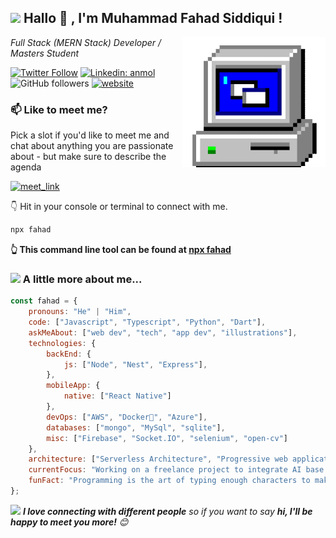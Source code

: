 <h2><img src="https://emojis.slackmojis.com/emojis/images/1531849430/4246/blob-sunglasses.gif?1531849430" width="30"/> Hallo 👋 , I'm Muhammad Fahad Siddiqui !</h2>
<img align='right' src="https://github.com/TheDudeThatCode/TheDudeThatCode/blob/master/Assets/PC.gif" width="230">
<p><em>Full Stack (MERN Stack) Developer / Masters Student </em></p>

[![Twitter Follow](https://img.shields.io/twitter/follow/Fad_Flex?label=Follow)](https://twitter.com/intent/follow?screen_name=Fad_Flex)
[![Linkedin: anmol](https://img.shields.io/badge/-fahad-blue?style=flat-square&logo=Linkedin&logoColor=white&link=https://www.linkedin.com/in/fahad-siddiqui-595484176/)](https://www.linkedin.com/in/fahad-siddiqui-5954841768/)
![GitHub followers](https://img.shields.io/github/followers/fahadsidd107?label=Follow&style=social)
[![website](https://img.shields.io/badge/Website-46a2f1.svg?&style=flat-square&logo=Google-Chrome&logoColor=white&link=https://fahad-siddiqui-portfolio.vercel.app/)](https://fahad-siddiqui-portfolio.vercel.app/)


### 📫 Like to meet me?

Pick a slot if you'd like to meet me and chat about anything you are passionate about - but make sure to describe the agenda

<a href="https://calendly.com/fsiddiqui107/30min" target="_blank"><img width="498" alt="meet_link" src="https://user-images.githubusercontent.com/15426564/144297439-f530f383-e73e-41e0-9914-a9b7d3f432e5.png"></a>

👇 Hit in your console or terminal to connect with me.

```bash
npx fahad
```
**👆 This command line tool can be found at [npx fahad]([https://github.com/anmol098/npx_card](https://github.com/fahadsidd107/fahad-portfolio-card))**

### <img src="https://media.giphy.com/media/VgCDAzcKvsR6OM0uWg/giphy.gif" width="50"> A little more about me...  

```javascript
const fahad = {
    pronouns: "He" | "Him",
    code: ["Javascript", "Typescript", "Python", "Dart"],
    askMeAbout: ["web dev", "tech", "app dev", "illustrations"],
    technologies: {
        backEnd: {
            js: ["Node", "Nest", "Express"],
        },
        mobileApp: {
            native: ["React Native"]
        },
        devOps: ["AWS", "Docker🐳", "Azure"],
        databases: ["mongo", "MySql", "sqlite"],
        misc: ["Firebase", "Socket.IO", "selenium", "open-cv"]
    },
    architecture: ["Serverless Architecture", "Progressive web applications", "Single page applications"],
    currentFocus: "Working on a freelance project to integrate AI base APIs",
    funFact: "Programming is the art of typing enough characters to make it look like you knew what you were doing all along."
};
```

<img src="https://media.giphy.com/media/LnQjpWaON8nhr21vNW/giphy.gif" width="60"> <em><b>I love connecting with different people</b> so if you want to say <b>hi, I'll be happy to meet you more!</b> 😊</em>
